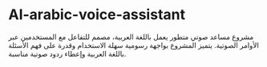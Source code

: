 # AI-arabic-voice-assistant
مشروع مساعد صوتي متطور يعمل باللغة العربية، مصمم للتفاعل مع المستخدمين عبر الأوامر الصوتية. يتميز المشروع بواجهة رسومية سهلة الاستخدام وقدرة على فهم الأسئلة باللغة العربية وإعطاء ردود صوتية مناسبة.
